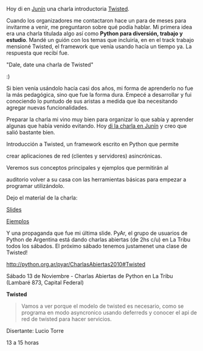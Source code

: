 <html><body><p>Hoy di en <a href="http://jornadassl.agora.unnoba.edu.ar/" target="_blank">Junín</a> una charla introductoria <a href="http://twistedmatrix.com/" target="_blank">Twisted</a>.



Cuando los organizadores me contactaron hace un para de meses para invitarme a venir, me preguntaron sobre qué podía hablar. Mi primera idea era una charla titulada algo así como <strong>Python para diversión, trabajo y estudio</strong>. Mandé un guión con los temas que incluiría, en en el track trabajo mensioné Twisted, el framework que venía usando hacía un tiempo ya. La respuesta que recibí fue.



"Dale, date una charla de Twisted"



:)



Si bien venía usándolo hacía casi dos años, mi forma de aprenderlo no fue la más pedagógica, sino que fue la forma dura. Empecé a desarrollar y fui conociendo lo puntudo de sus aristas a medida que iba necesitando agregar nuevas funcionalidades.



Preparar la charla mi vino muy bien para organizar lo que sabía y aprender algunas que había venido evitando. Hoy <a href="http://twitpic.com/34efyo" target="_blank">di la charla en Junín</a> y creo que salió bastante bien.



Introducción a Twisted, un framework escrito en Python que permite

crear aplicaciones de red (clientes y servidores) asincrónicas.

Veremos sus conceptos principales y ejemplos que permitirán al

auditorio volver a su casa con las herramientas básicas para empezar a programar utilizándolo.



Dejo el material de la charla:



<a href="http://www.juanjoconti.com.ar/files/charlas/aplicaciones_de_red.pdf" target="_blank">Slides</a>

<a href="http://www.juanjoconti.com.ar/files/charlas/ejemplos_intro_twisted.zip" target="_blank">Ejemplos</a>



Y una propaganda que fue mi última slide. PyAr, el grupo de usuarios de Python de Argentina está dando charlas abiertas (de 2hs c/u) en La Tribu todos los sábados. El próximo sábado tenemos justamenet una clase de Twisted!



<a href="http://python.org.ar/pyar/CharlasAbiertas2010#Twisted" target="_blank">http://python.org.ar/pyar/CharlasAbiertas2010#Twisted</a>



Sábado 13 de Noviembre - Charlas Abiertas de Python en La Tribu (Lambaré 873, Capital Federal)



<strong>Twisted</strong>

</p><blockquote>Vamos a ver porque el modelo de twisted es necesario, como se programa en modo asyncronico usando deferreds y conocer el api de red de twisted para hacer servicios.</blockquote>

Disertante: Lucio Torre

13 a 15 horas</body></html>